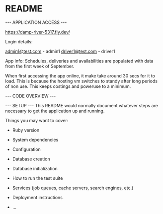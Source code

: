 # README
--- APPLICATION ACCESS ---

https://damp-river-5317.fly.dev/

Login details:

admin1@test.com - admin1
driver1@test.com - driver1

App info:
Schedules, deliveries and availabilities are populated with data from the first week of September.

When first accessing the app online, it make take around 30 secs for it to load. 
This is because the hosting vm switches to standy after long periods of non use. 
This keeps costings and poweruse to a minimum.

--- CODE OVERVIEW ---



--- SETUP ---
This README would normally document whatever steps are necessary to get the
application up and running.

Things you may want to cover:

* Ruby version

* System dependencies

* Configuration

* Database creation

* Database initialization

* How to run the test suite

* Services (job queues, cache servers, search engines, etc.)

* Deployment instructions

* ...
